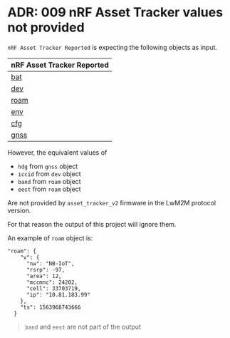 # ADR: 009 nRF Asset Tracker values not provided

`nRF Asset Tracker Reported` is expecting the following objects as input.

| nRF Asset Tracker Reported                |
| ----------------------------------------- |
| [bat](.../documents/documents/battery.md) |
| [dev](../documents/device.md)             |
| [roam](../documents/roaming.md)           |
| [env](../documents/environment.md)        |
| [cfg](../documents/config.md)             |
| [gnss](../documents/gnss.md)              |

However, the equivalent values of

- `hdg` from `gnss` object
- `iccid` from `dev` object
- `band` from `roam` object
- `eest` from `roam` object

Are not provided by `asset_tracker_v2` firmware in the LwM2M protocol version.

For that reason the output of this project will ignore them.

An example of `roam` object is:

```
"roam": {
    "v": {
      "nw": "NB-IoT",
      "rsrp": -97,
      "area": 12,
      "mccmnc": 24202,
      "cell": 33703719,
      "ip": "10.81.183.99"
    },
    "ts": 1563968743666
  }
```

> `band` and `eest` are not part of the output
